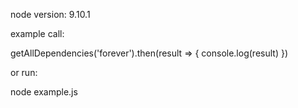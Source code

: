 node version: 9.10.1

example call:

  getAllDependencies('forever').then(result => {
    console.log(result)
  })

  or run:

  node example.js

